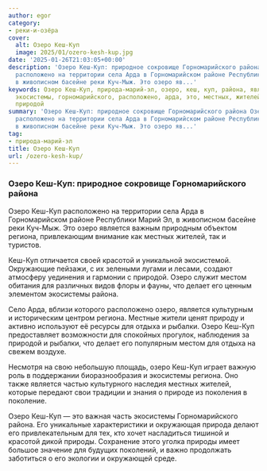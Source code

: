 ```yaml
---
author: egor
category:
- реки-и-озёра
cover:
  alt: Озеро Кеш-Куп
  image: 2025/01/ozero-kesh-kup.jpg
date: '2025-01-26T21:03:05+00:00'
description: 'Озеро Кеш-Куп: природное сокровище Горномарийского района Озеро Кеш-Куп
  расположено на территории села Арда в Горномарийском районе Республики Марий Эл,
  в живописном басейне реки Куч-Мыж. Это озеро яв...'
keywords: Озеро Кеш-Куп, природа-марий-эл, озеро, кеш, куп, района, является, региона,
  экосистемы, горномарийского, расположено, арда, это, местных, жителей, красотой,
  природой
summary: 'Озеро Кеш-Куп: природное сокровище Горномарийского района Озеро Кеш-Куп
  расположено на территории села Арда в Горномарийском районе Республики Марий Эл,
  в живописном басейне реки Куч-Мыж. Это озеро яв...'
tag:
- природа-марий-эл
title: Озеро Кеш-Куп
url: /ozero-kesh-kup/
---
```


### Озеро Кеш-Куп: природное сокровище Горномарийского района

Озеро Кеш-Куп расположено на территории села Арда в Горномарийском районе Республики Марий Эл, в живописном басейне реки Куч-Мыж. Это озеро является важным природным объектом региона, привлекающим внимание как местных жителей, так и туристов.

Кеш-Куп отличается своей красотой и уникальной экосистемой. Окружающие пейзажи, с их зелеными лугами и лесами, создают атмосферу уединения и гармонии с природой. Озеро служит местом обитания для различных видов флоры и фауны, что делает его ценным элементом экосистемы района.

Село Арда, вблизи которого расположено озеро, является культурным и историческим центром региона. Местные жители ценят природу и активно используют её ресурсы для отдыха и рыбалки. Озеро Кеш-Куп предоставляет возможности для спокойных прогулок, наблюдения за природой и рыбалки, что делает его популярным местом для отдыха на свежем воздухе.

Несмотря на свою небольшую площадь, озеро Кеш-Куп играет важную роль в поддержании биоразнообразия и экосистемы региона. Оно также является частью культурного наследия местных жителей, которые передают свои традиции и знания о природе из поколения в поколение.

Озеро Кеш-Куп — это важная часть экосистемы Горномарийского района. Его уникальные характеристики и окружающая природа делают его привлекательным для тех, кто хочет насладиться тишиной и красотой дикой природы. Сохранение этого уголка природы имеет большое значение для будущих поколений, и важно продолжать заботиться о его экологии и окружающей среде.